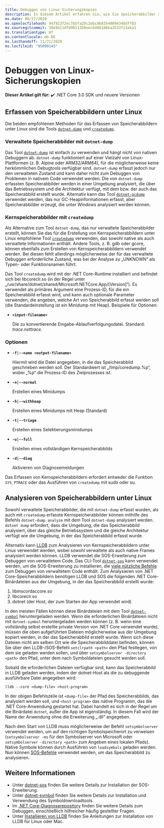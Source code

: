 ```yaml
---
title: Debuggen von Linux-Sicherungskopien
description: In diesem Artikel erfahren Sie, wie Sie Speicherabbilder aus Linux-Umgebungen erfassen und analysieren.
ms.date: 08/27/2020
ms.openlocfilehash: 94f923f2ec7b5fa20c2ebc9b83540094348dff03
ms.sourcegitcommit: 30e9e11dfd90112b8eec6406186ba3533f21eba1
ms.translationtype: HT
ms.contentlocale: de-DE
ms.lasthandoff: 11/21/2020
ms.locfileid: "95099145"
---
```

# <a name="debug-linux-dumps"></a>Debuggen von Linux-Sicherungskopien

**Dieser Artikel gilt für:** ✔️ .NET Core 3.0 SDK und neuere Versionen

## <a name="collect-dumps-on-linux"></a>Erfassen von Speicherabbildern unter Linux

Die beiden empfohlenen Methoden für das Erfassen von Speicherabbildern unter Linux sind die Tools [`dotnet-dump`](dotnet-dump.md) und [`createdump`](https://github.com/dotnet/runtime/blob/master/docs/design/coreclr/botr/xplat-minidump-generation.md).

### <a name="managed-dumps-with-dotnet-dump"></a>Verwaltete Speicherabbilder mit `dotnet-dump`

Das Tool [`dotnet-dump`](dotnet-dump.md) ist einfach zu verwenden und hängt nicht von nativen Debuggern ab. `dotnet-dump` funktioniert auf einer Vielzahl von Linux-Plattformen (z. B. Alpine oder ARM32/ARM64), für die möglicherweise keine herkömmlichen Debugtools verfügbar sind. `dotnet-dump` erfasst jedoch nur den verwalteten Zustand und kann daher nicht zum Debuggen von Problemen in nativem Code verwendet werden. Die von `dotnet-dump` erfassten Speicherabbilder werden in einer Umgebung analysiert, die über das Betriebssystem und die Architektur verfügt, mit dem bzw. der auch das Speicherabbild erstellt wurde. Alternativ kann das Tool [`dotnet-gcdump`](dotnet-gcdump.md) verwendet werden, das nur GC-Heapinformationen erfasst, aber Speicherabbilder erzeugt, die unter Windows analysiert werden können.

### <a name="core-dumps-with-createdump"></a>Kernspeicherabbilder mit `createdump`

Als Alternative zum Tool `dotnet-dump`, das nur verwaltete Speicherabbilder erstellt, können Sie das für die Erstellung von Kernspeicherabbildern unter Linux empfohlene Tool [`createdump`](https://github.com/dotnet/runtime/blob/master/docs/design/coreclr/botr/xplat-minidump-generation.md) verwenden, das sowohl native als auch verwaltete Informationen enthält. Andere Tools, z. B. gdb oder gcore, können ebenfalls zum Erstellen von Kernspeicherabbildern verwendet werden. Bei diesen fehlt allerdings möglicherweise der für das verwaltete Debuggen erforderliche Zustand, was bei der Analyse zu „UNKNOWN“ als Typen- oder Funktionsnamen führt.

Das Tool `createdump` wird mit der .NET Core-Runtime installiert und befindet sich bei libcoreclr.so (in der Regel unter „/usr/share/dotnet/shared/Microsoft.NETCore.App/[Version]“). Es verwendet als primäres Argument eine Prozess-ID, für die ein Speicherabbild erfasst wird, und kann auch optionale Parameter verwenden, die angeben, welche Art von Speicherabbild erfasst werden soll (die Standardeinstellung ist ein Minidump mit Heap). Beispiele für Optionen:

- **`<input-filename>`**

  Die zu konvertierende Eingabe-Ablaufverfolgungsdatei. Standard: *trace.nettrace*.

### <a name="options"></a>Optionen

- **`-f|--name <output-filename>`**

  Hiermit wird die Datei angegeben, in die das Speicherabbild geschrieben werden soll. Der Standardwert ist „/tmp/coredump.%p“, wobei „%p“ die Prozess-ID des Zielprozesses ist.

- **`-n|--normal`**

  Erstellen eines Minidumps

- **`-h|--withheap`**

  Erstellen eines Minidumps mit Heap (Standard)

- **`-t|--triage`**

  Erstellen eines Selektierungsminidumps

- **`-u|--full`**

  Erstellen eines vollständigen Kernspeicherabbilds

- **`-d|--diag`**

  Aktivieren von Diagnosemeldungen

Das Erfassen von Kernspeicherabbildern erfordert entweder die Funktion `SYS_PTRACE` oder das Ausführen von `createdump` mit sudo oder su.

## <a name="analyze-dumps-on-linux"></a>Analysieren von Speicherabbildern unter Linux

Sowohl verwaltete Speicherabbilder, die mit `dotnet-dump` erfasst wurden, als auch mit `createdump` erfasste Kernspeicherabbilder können mithilfe des Befehls `dotnet-dump analyze` mit dem Tool `dotnet-dump` analysiert werden. `dotnet dump` erfordert, dass die Umgebung, die das Speicherabbild analysiert, über das gleiche Betriebssystem und die gleiche Architektur verfügt wie die Umgebung, in der das Speicherabbild erfasst wurde.

Alternativ kann [LLDB](https://lldb.llvm.org/) zum Analysieren von Kernspeicherabbildern unter Linux verwendet werden, wobei sowohl verwaltete als auch native Frames analysiert werden können. LLDB verwendet die SOS-Erweiterung zum Debuggen von verwaltetem Code. Das CLI-Tool [`dotnet-sos`](dotnet-sos.md) kann verwendet werden, um die SOS-Erweiterung zu installieren, die [viele nützliche Befehle](https://github.com/dotnet/diagnostics/blob/master/documentation/sos-debugging-extension.md) zum Debuggen von verwaltetem Code enthält. Zum Analysieren von .NET Core-Speicherabbildern benötigen LLDB und SOS die folgenden .NET Core-Binärdateien aus der Umgebung, in der das Speicherabbild erstellt wurde:

1. libmscordaccore.so
2. libcoreclr.so
3. dotnet (der Host, der zum Starten der App verwendet wird)

In den meisten Fällen können diese Binärdateien mit dem Tool [`dotnet-symbol`](dotnet-symbol.md) heruntergeladen werden. Wenn die erforderlichen Binärdateien nicht mit `dotnet-symbol` heruntergeladen werden können (z. B. wenn eine vollständig selbst erstellte private Version von .NET Core verwendet wurde), müssen die oben aufgeführten Dateien möglicherweise aus der Umgebung kopiert werden, in der das Speicherabbild erstellt wurde. Wenn sich diese Dateien nicht am selben Ort wie die Speicherabbilddatei befinden, können Sie über den LLDB-/SOS-Befehl `setclrpath <path>` den Pfad festlegen, von dem sie geladen werden sollen, und über `setsymbolserver -directory <path>` den Pfad, unter dem nach Symboldateien gesucht werden soll.

Sobald die erforderlichen Dateien verfügbar sind, kann das Speicherabbild in LLDB geladen werden, indem der dotnet-Host als die zu debuggende ausführbare Datei angegeben wird:

```console
lldb --core <dump-file> <host-program>
```

In der obigen Befehlszeile ist `<dump-file>` der Pfad des Speicherabbilds, das analysiert werden soll, und `<host-program>` das native Programm, das die .NET Core-Anwendung gestartet hat. Dabei handelt es sich in der Regel um die Binärdatei `dotnet`, außer die App ist eigenständig. In diesem Fall wird der Name der Anwendung ohne die Erweiterung „.dll“ angegeben.

Nach dem Start von LLDB muss möglicherweise der Befehl `setsymbolserver` verwendet werden, um auf den richtigen Symbolspeicherort zu verweisen (`setsymbolserver -ms` für den Symbolserver von Microsoft oder `setsymbolserver -directory <path>` zum Angeben eines lokalen Pfads). Native Symbole können durch Ausführen von `loadsymbols` geladen werden. Nun können [SOS-Befehle](https://github.com/dotnet/diagnostics/blob/master/documentation/sos-debugging-extension.md) verwendet werden, um das Speicherabbild zu analysieren.

## <a name="see-also"></a>Weitere Informationen

- Unter [dotnet-sos](dotnet-sos.md) finden Sie weitere Details zur Installation der SOS-Erweiterung.
- Unter [dotnet-symbol](dotnet-symbol.md) finden Sie weitere Details zur Installation und Verwendung des Symboldownloadtools.
- Im [.NET Core-Diagnoserepository](https://github.com/dotnet/diagnostics/blob/master/documentation/) finden Sie weitere Details zum Debuggen, einschließlich hilfreicher häufig gestellter Fragen.
- Unter [Installieren von LLDB](https://github.com/dotnet/diagnostics/blob/master/documentation/sos.md#getting-lldb) finden Sie Anleitungen zur Installation von LLDB für Linux oder Mac.
